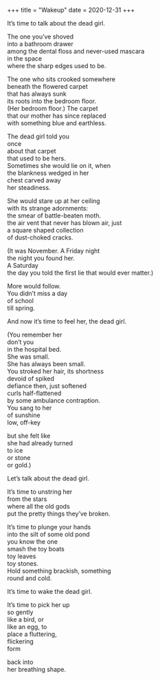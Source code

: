 +++
title = "Wakeup"
date = 2020-12-31
+++

<p>
It’s time to talk about the dead girl.<br/></p>
<p>
The one you’ve shoved <br/>
into a bathroom drawer <br/>
among the dental floss and never-used mascara <br/>
in the space <br/>
where the sharp edges used to be.<br/></p>
<p>
The one who sits crooked somewhere <br/>
beneath the flowered carpet <br/>
that has always sunk <br/>
its roots into the bedroom floor. <br/>
(Her bedroom floor.) The carpet <br/>
that our mother has since replaced <br/>
with something blue and earthless. <br/></p>
<p>
The dead girl told you <br/>
once <br/>
about that carpet <br/>
that used to be hers. <br/>
Sometimes she would lie on it, when <br/>
the blankness wedged in her <br/>
chest carved away <br/>
her steadiness. <br/></p>
<p>
She would stare up at her ceiling <br/>
with its strange adornments: <br/>
       the smear of battle-beaten moth. <br/>
       the air vent that never has blown air, just <br/>
       a square shaped collection <br/>
       of dust-choked cracks. <br/></p>
<p>
(It was November. A Friday night <br/>
the night you found her. <br/>
A Saturday <br/>
the day you told the first lie that would ever matter.) <br/></p>
<p>
More would follow. <br/>
You didn’t miss a day <br/>
of school <br/>
till spring. <br/></p>
<p>
And now it’s time to feel her, the dead girl.<br/></p>
<p>
(You remember her <br/>
don’t you <br/>
in the hospital bed. <br/>
She was small. <br/>
       She has always been small. <br/>
You stroked her hair, its shortness <br/>
devoid of spiked <br/>
defiance then, just softened <br/>
curls half-flattened <br/>
by some ambulance contraption. <br/>
You sang to her <br/>
of sunshine <br/>
low, off-key <br/></p>
<p>
but she felt like <br/>
she had already turned <br/>
to ice <br/>
or stone <br/>
or gold.) <br/></p>
<p>
Let’s talk about the dead girl.<br/></p> 
<p>
It’s time to unstring her <br/>
from the stars <br/>
where all the old gods <br/>
put the pretty things they’ve broken. <br/></p>
<p>
It’s time to plunge your hands <br/>
into the silt of some old pond <br/>
     you know the one <br/>
smash the toy boats <br/>
toy leaves <br/>
toy stones. <br/>
Hold something brackish, something <br/>
round and cold. <br/></p>
<p>
It’s time to wake the dead girl. <br/></p>
<p>
It’s time to pick her up <br/>
so gently <br/>
like a bird, or <br/>
like an egg, to <br/>
place a fluttering, <br/>
flickering <br/>
form <br/></p>
<p>
back into <br/>
her breathing shape. <br/></p>